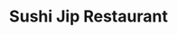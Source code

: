 ---
layout: place
title: "Sushi Jip Restaurant"
permalink: /virginia/arlington/sushi-jip-restaurant.html
stateAbbr: VA
stateName: Virginia
cityName: Arlington
seo:
  name: "Sushi Jip Restaurant"
  type: Restaurant
  links: https://www.sushijip.com/
description: "Sushi Jip Restaurant serves delicious sushi in Arlington, Virginia. Try fresh Japanese dishes for a great dining experience. Available for takeout, delivery, lunch, and dinner."
place_id: ChIJ6QexH6u3t4kRuv0pu_hTV_g
photos:
  - name: >-
      places/ChIJ6QexH6u3t4kRuv0pu_hTV_g/photos/AeeoHcJt8NNpMKzHhseBYvwKcIZOhoz4GOMxXQvbflSVkLbLns40IhKM_oXomjJ_8eH2GD0PzFmlmd3iVCu_OSjIO2lTuXVJQNf9PIGzn__YPqlCnhv1bJ2KEGz6EHSBLx66dXpYv3XYCi_rXz0c0L2Ec6XINekiDycw_T_FkRF2yocVaOwx4khvuR6mjUQcYXbXKzaaXqkzqbaOiUyzaN3o-BVrSgsYcvGioZUEC0sG6IBEvY2TFl-RhoCJ_KcQJjTi_OTPGsGRPLDdND4erRg2cvqIA21eWCnXWdgOuJ6QJ9G-FA
    widthPx: 3024
    heightPx: 4032
    authorAttributions:
      - displayName: Sushi Jip Restaurant
        uri: https://maps.google.com/maps/contrib/104908787508099627937
        photoUri: >-
          https://lh3.googleusercontent.com/a-/ALV-UjVo5SZ0W_urYb1hwJdFrsfQCKGr0kPrcLVuUX4jVvwPbsok8hE=s100-p-k-no-mo
    flagContentUri: >-
      https://www.google.com/local/imagery/report/?cb_client=maps_api_places.places_api&image_key=!1e10!2sAF1QipPUdcR1CaVK7QmsE8CVmy0CiS0zMGIUYUO19ZC0&hl=en-US
    googleMapsUri: >-
      https://www.google.com/maps/place//data=!3m4!1e2!3m2!1sAF1QipPUdcR1CaVK7QmsE8CVmy0CiS0zMGIUYUO19ZC0!2e10!4m2!3m1!1s0x89b7b7ab1fb107e9:0xf85753f8bb29fdba
  - name: >-
      places/ChIJ6QexH6u3t4kRuv0pu_hTV_g/photos/AeeoHcLtL9IKCYG78DPGPRRebbMOdhxb_za2tuS_QkeZKt4Cof5qRpXiL6TlvTk1s8Or9RWFhuwxNX2Mp6DTt_govqzZpYnEzU6gH8CTNWO8jUOT1zMirMj1Ax98Bo0f2U2KmP98OriYiTHg5YdT3odgOsp6MNA3VRL6PgWIlP6Hn0ongk2UCcSWaSvzS19Q5mTKwapiCCpINRxSNcH_oTcWc_eTrMgaojnzV1hluI-A_I162Ek_TP2HIxz-eebVZmNlHdHGebijZc_RuZgvfDeZE5qkPxKUBbDWFOvCNCoCSse0pg
    widthPx: 4800
    heightPx: 3199
    authorAttributions:
      - displayName: Sushi Jip Restaurant
        uri: https://maps.google.com/maps/contrib/104908787508099627937
        photoUri: >-
          https://lh3.googleusercontent.com/a-/ALV-UjVo5SZ0W_urYb1hwJdFrsfQCKGr0kPrcLVuUX4jVvwPbsok8hE=s100-p-k-no-mo
    flagContentUri: >-
      https://www.google.com/local/imagery/report/?cb_client=maps_api_places.places_api&image_key=!1e10!2sAF1QipP2QqbuUxAu7QkxDoxNIEeK8WM5ZYBZXQ1US-cl&hl=en-US
    googleMapsUri: >-
      https://www.google.com/maps/place//data=!3m4!1e2!3m2!1sAF1QipP2QqbuUxAu7QkxDoxNIEeK8WM5ZYBZXQ1US-cl!2e10!4m2!3m1!1s0x89b7b7ab1fb107e9:0xf85753f8bb29fdba
  - name: >-
      places/ChIJ6QexH6u3t4kRuv0pu_hTV_g/photos/AeeoHcKEdLX4kCVqliZFzROAwWddnTdsnpTBFegEorwc4srp13Lywhmakb3dGBrHR0PPdWfifcCZabxmNgAAjHHXWbF9b4mSaFlXf_DOLjlBfrkxUK_aCibYQFp8VAlVgQ9_-QCbtiRDHoR6vKQE61fgRAkH9lLHoyfccr3NOOcv_RL3IluJsajSzucf1dxe8-2pAhaqf_pBYNta-OC7Vzmk3lT4LZKdd4NUGatSBopPMx4i_1Ut22S-81SI3jIyMKBaaz96J3rVZQz-UwmxgZuY9LGNgiU-sIwhrxlafLsSNEwtlS4kV7QlUVtNf_Y0AxStVpeWTR9cuY6vhRT04tPhENxFGDTChktq16DI0JHjBrMiaZadhV9RjojktSOq9TA_zQbq6WVs6dRjqFZHEfsGTCtd7lqfC9WSe5AyrB1S5qc_qSrL
    widthPx: 3600
    heightPx: 4800
    authorAttributions:
      - displayName: Em Nguyen
        uri: https://maps.google.com/maps/contrib/107845881865464098080
        photoUri: >-
          https://lh3.googleusercontent.com/a-/ALV-UjVsYeTjLcm0VEoUKudHV067wvZotExUWNXcfanOfNpZ2OJPUS7sOw=s100-p-k-no-mo
    flagContentUri: >-
      https://www.google.com/local/imagery/report/?cb_client=maps_api_places.places_api&image_key=!1e10!2sCIHM0ogKEICAgMCI8Yn8qQE&hl=en-US
    googleMapsUri: >-
      https://www.google.com/maps/place//data=!3m4!1e2!3m2!1sCIHM0ogKEICAgMCI8Yn8qQE!2e10!4m2!3m1!1s0x89b7b7ab1fb107e9:0xf85753f8bb29fdba
  - name: >-
      places/ChIJ6QexH6u3t4kRuv0pu_hTV_g/photos/AeeoHcKui6xMTh08EXAOIjblXbHfAIKogXZlQSnBp_AFl4iI_mATANXVgZlFZPwN52bRnN-pQwdcVZt5-0lLXpeiYx6gcZ2XJzGbagX8qLh9Lxm94oxcXtE-iJG5QcVZpvdJBnKymR4HCYGbabHWn2ppLZqYbvxepDI0pwR7By5sIGtmQXHrav_gXHWQ-VUFANpzJ9KnMeEBdqIWoWXEb49P-w9xIGS4Lopy6sPJHnxjRYmj6TTRZqjJgCJe3NYLyHkOTMISd_C-3jO494RkpeBJ9Cnr6WekGTUeUWvBQsPqSrgJXA
    widthPx: 4800
    heightPx: 3193
    authorAttributions:
      - displayName: Sushi Jip Restaurant
        uri: https://maps.google.com/maps/contrib/104908787508099627937
        photoUri: >-
          https://lh3.googleusercontent.com/a-/ALV-UjVo5SZ0W_urYb1hwJdFrsfQCKGr0kPrcLVuUX4jVvwPbsok8hE=s100-p-k-no-mo
    flagContentUri: >-
      https://www.google.com/local/imagery/report/?cb_client=maps_api_places.places_api&image_key=!1e10!2sAF1QipPhwX3TGhI6J2KWTkDQwS1Uay9BgkzzGGxQ2iHG&hl=en-US
    googleMapsUri: >-
      https://www.google.com/maps/place//data=!3m4!1e2!3m2!1sAF1QipPhwX3TGhI6J2KWTkDQwS1Uay9BgkzzGGxQ2iHG!2e10!4m2!3m1!1s0x89b7b7ab1fb107e9:0xf85753f8bb29fdba
  - name: >-
      places/ChIJ6QexH6u3t4kRuv0pu_hTV_g/photos/AeeoHcLWRNHZXf9-dawEsrcExj9ZZuBz0GZQGbDtSI31B2OjK5kODuvAOTboB36W4RNtU-miIuBICrqHzL77eiRcT3Ph7CHiQkuK1-hm-Sn1FpkWodZlnMGonTrnljUssW9Ib_jL56HbYUQKT_l31DRb66M2PGLbtIdK_z3xcwyslxj0vg2_i_SNmIG1yRVXgzpkBtuzQ9iSIqYa-ebDk6QBplLO8IJlsmfftPJlRDLRglFr5iONF49bh6ILfBNlHUFPgCicf7Xn3zVIkmWnVYanuNkKe0bLFL2-nh6QNwtqGNfJ90WYk90_QpJDZ8VATBMywbnMlLupYiWrOrdrQS3NFRu1k44DuEPs5SPnMgPrlNfn_g7AvSBhPWqcLrB3dKarJCtxlJySOSVLbqXuLevmE5Ko-KGbAx6o_38VwY7FxmyYJz0poSpK015q6U8wwQ
    widthPx: 4080
    heightPx: 3072
    authorAttributions:
      - displayName: Sheraz Choudhary
        uri: https://maps.google.com/maps/contrib/115832882436993992452
        photoUri: >-
          https://lh3.googleusercontent.com/a-/ALV-UjXDEM0gltW12yeoXwqTC-734pW0zVhDU0yf6T0OxWFIZVghf9ZKVQ=s100-p-k-no-mo
    flagContentUri: >-
      https://www.google.com/local/imagery/report/?cb_client=maps_api_places.places_api&image_key=!1e10!2sCIABIhADydVgTAiII2gD1mQAB12D&hl=en-US
    googleMapsUri: >-
      https://www.google.com/maps/place//data=!3m4!1e2!3m2!1sCIABIhADydVgTAiII2gD1mQAB12D!2e10!4m2!3m1!1s0x89b7b7ab1fb107e9:0xf85753f8bb29fdba
  - name: >-
      places/ChIJ6QexH6u3t4kRuv0pu_hTV_g/photos/AeeoHcJ4RWAa3Gk1sXBkg_HkUIeOV7OS8jIK972Nc-PW_9vA9-w_fy29-wwCJaz7Ym11SE1RfRMRPfJL45IGKrofgNbARDAsDp8k1ViMxPQK95hWSzAtCXdsfyZ7ucfJw3_BtvEWilUxOtdvqgsTa-8UE4ATjt8VCtzdA2MmQ8BcW0hb7Ovfv8A2h8GYpwP7Tb-gWL0xLqscaAuDkj-No9q_lw7-jYBy-yNO8U6z0wUoB-x5eGQbYQgMbSD6y3xj4rIZaOXJpom7SVl5CkgyUzGUZgH2N68LgRDwNI0z0QEeLq5gVw
    widthPx: 3849
    heightPx: 3024
    authorAttributions:
      - displayName: Sushi Jip Restaurant
        uri: https://maps.google.com/maps/contrib/104908787508099627937
        photoUri: >-
          https://lh3.googleusercontent.com/a-/ALV-UjVo5SZ0W_urYb1hwJdFrsfQCKGr0kPrcLVuUX4jVvwPbsok8hE=s100-p-k-no-mo
    flagContentUri: >-
      https://www.google.com/local/imagery/report/?cb_client=maps_api_places.places_api&image_key=!1e10!2sAF1QipNreuy6P5LfzG2oYusN7hRjNcT1lyc42UgOvzrp&hl=en-US
    googleMapsUri: >-
      https://www.google.com/maps/place//data=!3m4!1e2!3m2!1sAF1QipNreuy6P5LfzG2oYusN7hRjNcT1lyc42UgOvzrp!2e10!4m2!3m1!1s0x89b7b7ab1fb107e9:0xf85753f8bb29fdba
  - name: >-
      places/ChIJ6QexH6u3t4kRuv0pu_hTV_g/photos/AeeoHcIRfa0rekkIQNS_f3qsCmtqIcq46iTgFcorWumHTSXXnMteRbRD03e5dTVRw6PN-v_yJIxyCoUperLztE-LC4TUXoJsmbfjj1m4XSWG-PLHFw1LOv2uZa9OcB-_qRNjcvlqOCpPj7vE3aP74UIHChK7Ul21K-fS2yZfOnkW4jFdvpICdNwezXVc8CBuazY7OFp7sHyYFOqGox5SNwFLb-h0uO6BNC4E5-WKb1SCRvQX1_1Al9OG7KdpQNbf0kJth6ZKoMZOgdh__LSedOOQyEIttTZHPbzMGs3kRu821NYuCw
    widthPx: 3024
    heightPx: 2226
    authorAttributions:
      - displayName: Sushi Jip Restaurant
        uri: https://maps.google.com/maps/contrib/104908787508099627937
        photoUri: >-
          https://lh3.googleusercontent.com/a-/ALV-UjVo5SZ0W_urYb1hwJdFrsfQCKGr0kPrcLVuUX4jVvwPbsok8hE=s100-p-k-no-mo
    flagContentUri: >-
      https://www.google.com/local/imagery/report/?cb_client=maps_api_places.places_api&image_key=!1e10!2sAF1QipNjZq1f6qXka0Evrg3rFfEfqDXeOH7Py9ILJuqM&hl=en-US
    googleMapsUri: >-
      https://www.google.com/maps/place//data=!3m4!1e2!3m2!1sAF1QipNjZq1f6qXka0Evrg3rFfEfqDXeOH7Py9ILJuqM!2e10!4m2!3m1!1s0x89b7b7ab1fb107e9:0xf85753f8bb29fdba
  - name: >-
      places/ChIJ6QexH6u3t4kRuv0pu_hTV_g/photos/AeeoHcJrtPU2yk82oVds0D1X7mboLa_cJ2GFExbDIhS0PBcQPGLprXXA8ejfi4Ky8o67uian2oMzUVGWOZhO9Lln9KQvXC6rjSJr8VG563lMKbbseiC1ysiChcZo0_M09f6bbiZ-NoXUyepeerEA5mng1bBYQE-1PpSRs_F64viRXoz0tBm_LTrhpe-ZG0cUbZSNT7amOnYKxLaalHJTD56wrr1n_eMPgOCUnrWs03StgnfE-7dmxOmE_qpMYYzH0vPljceNQbdwnx-ArqUebwjrDwd_CWUJG8VLLxw8EGmcu-xlqw
    widthPx: 4800
    heightPx: 3200
    authorAttributions:
      - displayName: Sushi Jip Restaurant
        uri: https://maps.google.com/maps/contrib/104908787508099627937
        photoUri: >-
          https://lh3.googleusercontent.com/a-/ALV-UjVo5SZ0W_urYb1hwJdFrsfQCKGr0kPrcLVuUX4jVvwPbsok8hE=s100-p-k-no-mo
    flagContentUri: >-
      https://www.google.com/local/imagery/report/?cb_client=maps_api_places.places_api&image_key=!1e10!2sAF1QipP_RlWGE0teKHvB_b9HOUXdNe6PbF9Hd8IWjcVD&hl=en-US
    googleMapsUri: >-
      https://www.google.com/maps/place//data=!3m4!1e2!3m2!1sAF1QipP_RlWGE0teKHvB_b9HOUXdNe6PbF9Hd8IWjcVD!2e10!4m2!3m1!1s0x89b7b7ab1fb107e9:0xf85753f8bb29fdba
  - name: >-
      places/ChIJ6QexH6u3t4kRuv0pu_hTV_g/photos/AeeoHcIVVbxc60xru0MzR78yAdLp4N_ITs-oEKwJDNglHZvlHDr-PFHgtreQPQ21JATnkCBMYvjpjhHVUHb-YdDRMh9mb8bsfvvo9wuJk0EFMi-Iw5s8tY0uG-iDrTi2-9-ChR83IsCBAeeJLFbAeQIUtWFmI3tJheqGBWtQH1Q5chPA6vZjrhb3RYTwzVeS96x4HOjMJ8TovytPOOMGt8eUFouIOwG1am1JUB9EJQCSqpAKfqAR0_NiMUI0QgVLU2C8A30tnRGVpAa9Zh-_HaViqqQ8dpUs9QUnD1MhcEYPGaH3hg
    widthPx: 4800
    heightPx: 3200
    authorAttributions:
      - displayName: Sushi Jip Restaurant
        uri: https://maps.google.com/maps/contrib/104908787508099627937
        photoUri: >-
          https://lh3.googleusercontent.com/a-/ALV-UjVo5SZ0W_urYb1hwJdFrsfQCKGr0kPrcLVuUX4jVvwPbsok8hE=s100-p-k-no-mo
    flagContentUri: >-
      https://www.google.com/local/imagery/report/?cb_client=maps_api_places.places_api&image_key=!1e10!2sAF1QipPgcptPCJ9Zl93ssj_zIiFtzUAeL-CXqg5WBuP_&hl=en-US
    googleMapsUri: >-
      https://www.google.com/maps/place//data=!3m4!1e2!3m2!1sAF1QipPgcptPCJ9Zl93ssj_zIiFtzUAeL-CXqg5WBuP_!2e10!4m2!3m1!1s0x89b7b7ab1fb107e9:0xf85753f8bb29fdba
  - name: >-
      places/ChIJ6QexH6u3t4kRuv0pu_hTV_g/photos/AeeoHcJi13IwpVgQEwa5ohuYskeTEBCxBP0tFNNbfhXiQt8rW4WLbwbE5l5In4MRtx0pnF4u4OYc6B2C4FlUVxpc97ym8duaqbObnNtZCQrPUXdBg-RDEf7vteiG2XpejJGEypZ_xaW15SjCj_3N-gWXwAKQuYYjlr21umy59A3hKF31OR1SwQeFr6z4gK5-UrdRCPg75EBBgoo3lAyrw7-pSaPZmAzCs-P7IoANzrjTgcSGu2e3AkACehy-LcNuGJufIZFLXKEUztheVEO8tb2kazZKCjPxqZLBFJhhRCkxKo6s9A
    widthPx: 3068
    heightPx: 3024
    authorAttributions:
      - displayName: Sushi Jip Restaurant
        uri: https://maps.google.com/maps/contrib/104908787508099627937
        photoUri: >-
          https://lh3.googleusercontent.com/a-/ALV-UjVo5SZ0W_urYb1hwJdFrsfQCKGr0kPrcLVuUX4jVvwPbsok8hE=s100-p-k-no-mo
    flagContentUri: >-
      https://www.google.com/local/imagery/report/?cb_client=maps_api_places.places_api&image_key=!1e10!2sAF1QipPNWTIWC_Difdoy01XLyKnGcDERpgfkneyqEpuv&hl=en-US
    googleMapsUri: >-
      https://www.google.com/maps/place//data=!3m4!1e2!3m2!1sAF1QipPNWTIWC_Difdoy01XLyKnGcDERpgfkneyqEpuv!2e10!4m2!3m1!1s0x89b7b7ab1fb107e9:0xf85753f8bb29fdba
address: 3000 Washington Blvd Suit A, Arlington, VA 22201, USA
street: 3000 Washington Blvd Suit A
city: Arlington
state: VA
zip: '22201'
country: USA
neighborhood: null
latitude: '38.884856'
longitude: '-77.093759'
accessibility_options:
  wheelchairAccessibleParking: true
  wheelchairAccessibleEntrance: true
  wheelchairAccessibleSeating: true
business_status: OPERATIONAL
name: Sushi Jip Restaurant
google_maps_links:
  directionsUri: >-
    https://www.google.com/maps/dir//''/data=!4m7!4m6!1m1!4e2!1m2!1m1!1s0x89b7b7ab1fb107e9:0xf85753f8bb29fdba!3e0
  placeUri: https://maps.google.com/?cid=17894863972137041338
  writeAReviewUri: >-
    https://www.google.com/maps/place//data=!4m3!3m2!1s0x89b7b7ab1fb107e9:0xf85753f8bb29fdba!12e1
  reviewsUri: >-
    https://www.google.com/maps/place//data=!4m4!3m3!1s0x89b7b7ab1fb107e9:0xf85753f8bb29fdba!9m1!1b1
  photosUri: >-
    https://www.google.com/maps/place//data=!4m3!3m2!1s0x89b7b7ab1fb107e9:0xf85753f8bb29fdba!10e5
primary_type: Restaurant
opening_hours:
  regular: null
  current: null
secondary_opening_hours:
  regular:
    weekdayDescriptions: null
    type: null
  current:
    weekdayDescriptions: null
    type: null
phone: (703) 243-7799
price_level: PRICE_LEVEL_MODERATE
price_range: $30 &ndash; $50
rating: '4.7'
rating_count: 0
website: https://www.sushijip.com/
reviews:
  - name: >-
      places/ChIJ6QexH6u3t4kRuv0pu_hTV_g/reviews/ChZDSUhNMG9nS0VJQ0FnTUNJOFluOFNREAE
    relativePublishTimeDescription: a week ago
    rating: 5
    text:
      text: >-
        THE BEST sushi in the DMV. So incredibly fresh and well prepared. I’ve
        had a ton of sushi in my life, (just  got back from Japan) and this
        place is outstanding. The service is amiable. The portions are generous.
        A gem of a spot run by a sushi chef who has worked at high class fine
        dining restaurants. The price is unbeatable for the quality. 11/10
        recommend.
      languageCode: en
    originalText:
      text: >-
        THE BEST sushi in the DMV. So incredibly fresh and well prepared. I’ve
        had a ton of sushi in my life, (just  got back from Japan) and this
        place is outstanding. The service is amiable. The portions are generous.
        A gem of a spot run by a sushi chef who has worked at high class fine
        dining restaurants. The price is unbeatable for the quality. 11/10
        recommend.
      languageCode: en
    authorAttribution:
      displayName: Em Nguyen
      uri: https://www.google.com/maps/contrib/107845881865464098080/reviews
      photoUri: >-
        https://lh3.googleusercontent.com/a-/ALV-UjVsYeTjLcm0VEoUKudHV067wvZotExUWNXcfanOfNpZ2OJPUS7sOw=s128-c0x00000000-cc-rp-mo
    publishTime: '2025-04-02T23:18:50.064635Z'
    flagContentUri: >-
      https://www.google.com/local/review/rap/report?postId=ChZDSUhNMG9nS0VJQ0FnTUNJOFluOFNREAE&d=17924085&t=1
    googleMapsUri: >-
      https://www.google.com/maps/reviews/data=!4m6!14m5!1m4!2m3!1sChZDSUhNMG9nS0VJQ0FnTUNJOFluOFNREAE!2m1!1s0x89b7b7ab1fb107e9:0xf85753f8bb29fdba
  - name: >-
      places/ChIJ6QexH6u3t4kRuv0pu_hTV_g/reviews/ChdDSUhNMG9nS0VJQ0FnTURJbXFhZXhRRRAB
    relativePublishTimeDescription: in the last week
    rating: 5
    text:
      text: >-
        What an absolute gem! The sushi here is fantastic, the staff are
        friendly, and the owner is wonderful.


        We moved to the Midwest and don't get to eat sushi often, so this was a
        real treat. All of the fish was fresh and tasty. Everything was
        beautifully arranged and assembled. The portion sizes are fantastic,
        particularly the thickness of the bluefin tuna.


        The miso soup is made from scratch and it's the best I've ever had! I
        would go here just for soup if I wasn't in the mood for sushi.


        Our waiter was entertaining and attentive, and the owner checked on us
        frequently. We had such wonderful conversations with both of them. It
        was a true pleasure to meet them.


        I would absolutely recommend it to anyone who loves sushi and a
        wonderful experience.


        We ordered some of just about everything, and all of it was delicious.
        Check out the pictures.
      languageCode: en
    originalText:
      text: >-
        What an absolute gem! The sushi here is fantastic, the staff are
        friendly, and the owner is wonderful.


        We moved to the Midwest and don't get to eat sushi often, so this was a
        real treat. All of the fish was fresh and tasty. Everything was
        beautifully arranged and assembled. The portion sizes are fantastic,
        particularly the thickness of the bluefin tuna.


        The miso soup is made from scratch and it's the best I've ever had! I
        would go here just for soup if I wasn't in the mood for sushi.


        Our waiter was entertaining and attentive, and the owner checked on us
        frequently. We had such wonderful conversations with both of them. It
        was a true pleasure to meet them.


        I would absolutely recommend it to anyone who loves sushi and a
        wonderful experience.


        We ordered some of just about everything, and all of it was delicious.
        Check out the pictures.
      languageCode: en
    authorAttribution:
      displayName: J. R.
      uri: https://www.google.com/maps/contrib/112715197401165328669/reviews
      photoUri: >-
        https://lh3.googleusercontent.com/a-/ALV-UjWRqB0-ONznKxjw8VhGMcDFOr2qLw1sgzw2X3_ZrRC0UFYyBwQXrg=s128-c0x00000000-cc-rp-mo-ba4
    publishTime: '2025-04-09T00:36:26.559566Z'
    flagContentUri: >-
      https://www.google.com/local/review/rap/report?postId=ChdDSUhNMG9nS0VJQ0FnTURJbXFhZXhRRRAB&d=17924085&t=1
    googleMapsUri: >-
      https://www.google.com/maps/reviews/data=!4m6!14m5!1m4!2m3!1sChdDSUhNMG9nS0VJQ0FnTURJbXFhZXhRRRAB!2m1!1s0x89b7b7ab1fb107e9:0xf85753f8bb29fdba
  - name: >-
      places/ChIJ6QexH6u3t4kRuv0pu_hTV_g/reviews/ChZDSUhNMG9nS0VJQ0FnSURQX2NYWlN3EAE
    relativePublishTimeDescription: a month ago
    rating: 5
    text:
      text: >-
        I ordered takeout from Sushi Jip and was so impressed that I can’t wait
        to visit in person! The sushi was incredibly fresh, beautifully
        presented, and full of flavor—even after a short car ride. They even
        gave us some extra pieces to the sushi deluxe entree, so that is very
        much appreciated.


        The menu offers a great variety, with something for every sushi lover,
        from classic rolls to creative specialty options. If the takeout is this
        good, I can only imagine how amazing the dining experience will be.


        From my understanding, it looks like this is a new owner. Whatever
        they’re doing, they’re doing it well. Will update soon when I go in
        person.


        Update: I’ve been to the location twice now, and it’s even better in
        person. Everything is fresh and made to order, and every specialty roll
        I’ve tried has been excellent. The staff treats us with kindness, and
        the food is crafted with a level of care that Arlington could use more
        of.
      languageCode: en
    originalText:
      text: >-
        I ordered takeout from Sushi Jip and was so impressed that I can’t wait
        to visit in person! The sushi was incredibly fresh, beautifully
        presented, and full of flavor—even after a short car ride. They even
        gave us some extra pieces to the sushi deluxe entree, so that is very
        much appreciated.


        The menu offers a great variety, with something for every sushi lover,
        from classic rolls to creative specialty options. If the takeout is this
        good, I can only imagine how amazing the dining experience will be.


        From my understanding, it looks like this is a new owner. Whatever
        they’re doing, they’re doing it well. Will update soon when I go in
        person.


        Update: I’ve been to the location twice now, and it’s even better in
        person. Everything is fresh and made to order, and every specialty roll
        I’ve tried has been excellent. The staff treats us with kindness, and
        the food is crafted with a level of care that Arlington could use more
        of.
      languageCode: en
    authorAttribution:
      displayName: Lynn Ta
      uri: https://www.google.com/maps/contrib/103203494532476037056/reviews
      photoUri: >-
        https://lh3.googleusercontent.com/a-/ALV-UjWeC2MiSIIqgnUgKiMAC3vqqrQ8MLpeGaTDOrlbRLj6BIO9WCR-=s128-c0x00000000-cc-rp-mo-ba3
    publishTime: '2025-02-20T16:09:39.922340Z'
    flagContentUri: >-
      https://www.google.com/local/review/rap/report?postId=ChZDSUhNMG9nS0VJQ0FnSURQX2NYWlN3EAE&d=17924085&t=1
    googleMapsUri: >-
      https://www.google.com/maps/reviews/data=!4m6!14m5!1m4!2m3!1sChZDSUhNMG9nS0VJQ0FnSURQX2NYWlN3EAE!2m1!1s0x89b7b7ab1fb107e9:0xf85753f8bb29fdba
  - name: >-
      places/ChIJ6QexH6u3t4kRuv0pu_hTV_g/reviews/ChdDSUhNMG9nS0VJQ0FnTUR3aFlYU2lBRRAB
    relativePublishTimeDescription: 2 weeks ago
    rating: 5
    text:
      text: >-
        This is one of the best sushi spots in the DMV, hands down. Our table
        accidentally ordered unagi (eel) when we meant to order uni (sea urchin)
        and the owner was generous enough to give us the uni on the house.


        Beyond that kind gesture, their staff are very friendly and also
        hilarious. Great vibes all around the moment we stepped into this
        amazing sushi restaurant. Highly recommend!!
      languageCode: en
    originalText:
      text: >-
        This is one of the best sushi spots in the DMV, hands down. Our table
        accidentally ordered unagi (eel) when we meant to order uni (sea urchin)
        and the owner was generous enough to give us the uni on the house.


        Beyond that kind gesture, their staff are very friendly and also
        hilarious. Great vibes all around the moment we stepped into this
        amazing sushi restaurant. Highly recommend!!
      languageCode: en
    authorAttribution:
      displayName: Charles Ho
      uri: https://www.google.com/maps/contrib/111627789166942344102/reviews
      photoUri: >-
        https://lh3.googleusercontent.com/a-/ALV-UjWp6b7m3_T410LjD1gjo7rbD8ktnwnc8fcg5yH_sOUhlU59l2ja=s128-c0x00000000-cc-rp-mo-ba2
    publishTime: '2025-03-27T02:56:37.613355Z'
    flagContentUri: >-
      https://www.google.com/local/review/rap/report?postId=ChdDSUhNMG9nS0VJQ0FnTUR3aFlYU2lBRRAB&d=17924085&t=1
    googleMapsUri: >-
      https://www.google.com/maps/reviews/data=!4m6!14m5!1m4!2m3!1sChdDSUhNMG9nS0VJQ0FnTUR3aFlYU2lBRRAB!2m1!1s0x89b7b7ab1fb107e9:0xf85753f8bb29fdba
  - name: >-
      places/ChIJ6QexH6u3t4kRuv0pu_hTV_g/reviews/ChZDSUhNMG9nS0VJQ0FnSURmX0xPdWNnEAE
    relativePublishTimeDescription: 3 months ago
    rating: 5
    text:
      text: >-
        I’ve visited Sushi Jip a few times since it transitioned from Endo, and
        I’ve noticed a big improvement. My first visit was just okay, but I
        decided to give it another try—and I’m glad I did! The rolls are
        delicious with generous portions, and the sushi, especially the Hokkaido
        uni and toro, is incredibly fresh. The atmosphere is cozy, not too
        crowded, and in a nice area. This has become my go-to sushi spot, and I
        highly recommend it to fellow sushi lovers!
      languageCode: en
    originalText:
      text: >-
        I’ve visited Sushi Jip a few times since it transitioned from Endo, and
        I’ve noticed a big improvement. My first visit was just okay, but I
        decided to give it another try—and I’m glad I did! The rolls are
        delicious with generous portions, and the sushi, especially the Hokkaido
        uni and toro, is incredibly fresh. The atmosphere is cozy, not too
        crowded, and in a nice area. This has become my go-to sushi spot, and I
        highly recommend it to fellow sushi lovers!
      languageCode: en
    authorAttribution:
      displayName: Charida Panak
      uri: https://www.google.com/maps/contrib/114504971357896817683/reviews
      photoUri: >-
        https://lh3.googleusercontent.com/a-/ALV-UjW03AIsu-eYDfNGXqY9kVBepvvT4JVLv3RaBDHxCiydRAmwL3QC=s128-c0x00000000-cc-rp-mo
    publishTime: '2025-01-04T21:14:50.057088Z'
    flagContentUri: >-
      https://www.google.com/local/review/rap/report?postId=ChZDSUhNMG9nS0VJQ0FnSURmX0xPdWNnEAE&d=17924085&t=1
    googleMapsUri: >-
      https://www.google.com/maps/reviews/data=!4m6!14m5!1m4!2m3!1sChZDSUhNMG9nS0VJQ0FnSURmX0xPdWNnEAE!2m1!1s0x89b7b7ab1fb107e9:0xf85753f8bb29fdba
parking_options:
  freeStreetParking: true
  paidStreetParking: true
  paidGarageParking: true
payment_options:
  acceptsCreditCards: true
  acceptsDebitCards: true
  acceptsCashOnly: false
  acceptsNfc: true
allow_dogs: null
curbside_pickup: null
delivery: true
dine_in: true
good_for_children: true
good_for_groups: null
good_for_sports: false
live_music: false
menu_for_children: null
outdoor_seating: true
reservable: true
restroom: true
serves_beer: true
serves_breakfast: null
serves_brunch: null
serves_cocktails: null
serves_coffee: null
serves_dinner: true
serves_dessert: true
serves_lunch: true
serves_vegetarian_food: true
serves_wine: true
takeout: true
update_category: essentials
summary: null

---